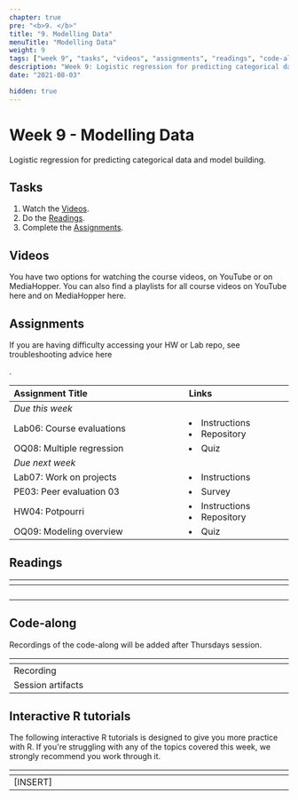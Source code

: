 ```yaml
---
chapter: true
pre: "<b>9. </b>"
title: "9. Modelling Data"
menuTitle: "Modelling Data"
weight: 9
tags: ["week 9", "tasks", "videos", "assignments", "readings", "code-along", "tutorials"] 
description: "Week 9: Logistic regression for predicting categorical data and model building."
date: "2021-08-03"

hidden: true
---
```


# Week 9 - Modelling Data

Logistic regression for predicting categorical data and model building.

## Tasks

<ol>
  <li>Watch the <a href="#videos">Videos</a>.</li>
  <li>Do the <a href="#readings">Readings</a>.</li>
  <li>Complete the <a href="#assignments">Assignments</a>.</li>
</ol>

## Videos

<p style="text-align: left">You have two options for watching the course videos, on YouTube or on MediaHopper. You can also find a playlists for all course videos on YouTube <a id="playlistyt">here</a> and on MediaHopper <a id="playlistmh">here</a>.

## Assignments

<p style="text-align: left">If you are having difficulty accessing your HW or Lab repo, see troubleshooting advice <a id="troubleshoot">here</a></p>.

| <div style="width:300px;text-align:left">Assignment Title</div> | <div style="width:170px;text-align:left">Links</div> | <div style="width:180px;text-align:left">Due</div> |
|:---|:---|:---|
| *Due this week* | | |
| Lab06: Course evaluations | <li><a id="LAB6I">Instructions</a></li> <li><a id="LAB6R">Repository</a></li> | Tue, 16 Nov, 16:00 UK  |
| OQ08: Multiple regression | <li><a id="OQ8">Quiz</a></li> | Sun, 21 Nov, 23:59 UK |
| *Due next week* | | | 
| Lab07: Work on projects | <li><a id="LAB7I">Instructions</a></li> | - |
| PE03: Peer evaluation 03 | <li><a id="PE03">Survey</a></li> | Wed, 24 Nov, 16:00 UK |
| HW04: Potpourri | <li><a id="HW4I">Instructions</a></li><li><a id="HW4R">Repository</a></li> | Thu, 25 Nov, 16:00 UK | 
| OQ09: Modeling overview | <li><a id="OQ9">Quiz</a></li> | Sun, 28 Nov, 23:59 UK |

## Readings

| <div style="width:50px"></div>  | <div style="width:420px"></div>  |  <div style="width:200px"></div> |
|:---:|:---|:---:|
| <i class="fas fa-book"></i> |  | **Required** |

## Code-along

<p style="text-align: left"> Recordings of the code-along will be added after Thursdays session.</p>

| <div style="width:200px"></div>  | <div style="width:480px"></div>  |
|:---|:---|
| Recording | |
| Session artifacts ||

## Interactive R tutorials

<p style="text-align: left"> The following interactive R tutorials is designed to give you more practice with R. If you're struggling with any of the topics covered this week, we strongly recommend you work through it.</p>

|  <div style="width:480px"></div>  |  <div style="width:200px"></div>  |
|:---|:---|
| [INSERT] | Extra practice |